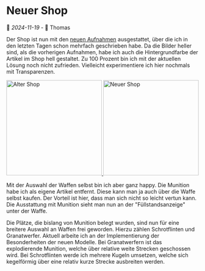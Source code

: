 # Neuer Shop

📅 *2024-11-19* - 🧔 Thomas

Der Shop ist nun mit den [neuen Aufnahmen](./2024-11-10.md) ausgestattet, über die ich in den letzten Tagen schon mehrfach geschrieben habe. Da die Bilder heller sind, als die vorherigen Aufnahmen, habe ich auch die Hintergrundfarbe der Artikel im Shop hell gestaltet. Zu 100 Prozent bin ich mit der aktuellen Lösung noch nicht zufrieden. Vielleicht experimentiere ich hier nochmals mit Transparenzen. 

<div class="pswp-gallery pswp-gallery--single-column" id="gallery-20241119">  
  <a href="/de/media/blog/2024-11-19/alt.png"
    data-pswp-width="1422"
    data-pswp-height="798"
    target="_blank">
    <img src="/de/media/blog/2024-11-19/alt-small.png" alt="Alter Shop" style="width: 250px" title="Alter Shop"/>
  </a>
  <a href="/de/media/blog/2024-11-19/neu.png"
    data-pswp-width="1422"
    data-pswp-height="1119"
    target="_blank">
    <img src="/de/media/blog/2024-11-19/neu-small.png" alt="Neuer Shop" style="width: 250px" title="Neuer Shop"/>
  </a>
</div>

Mit der Auswahl der Waffen selbst bin ich aber ganz happy. Die Munition habe ich als eigene Artikel entfernt. Diese kann man ja auch über die Waffe selbst kaufen. Der Vorteil ist hier, dass man sich nicht so leicht vertun kann. Die Ausstattung mit Munition sieht man nun an der "Füllstandsanzeige" unter der Waffe.

Die Plätze, die bislang von Munition belegt wurden, sind nun für eine breitere Auswahl an Waffen frei geworden. Hierzu zählen Schrotflinten und Granatwerfer. Aktuell arbeite ich an der Implementierung der Besonderheiten der neuen Modelle. Bei Granatwerfern ist das explodierende Munition, welche über relative weite Strecken geschossen wird. Bei Schrotflinten werde ich mehrere Kugeln umsetzen, welche sich kegelförmig über eine relativ kurze Strecke ausbreiten werden.

<link rel="stylesheet" href="/de/assets/css/photoswipe.css">

<script type="module">
    import PhotoSwipeLightbox from '/de/assets/js/photoswipe-lightbox.esm.js';
    new PhotoSwipeLightbox({
      gallery: '#gallery-20241119',
      children: 'a',
      pswpModule: () => import('/de/assets/js/photoswipe.esm.js')
    }).init();    
</script>
